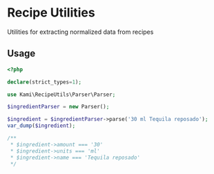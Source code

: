 # Recipe Utilities

Utilities for extracting normalized data from recipes

## Usage

```php
<?php

declare(strict_types=1);

use Kami\RecipeUtils\Parser\Parser;

$ingredientParser = new Parser();

$ingredient = $ingredientParser->parse('30 ml Tequila reposado');
var_dump($ingredient);

/**
 * $ingredient->amount === '30'
 * $ingredient->units === 'ml'
 * $ingredient->name === 'Tequila reposado'
 */
```
